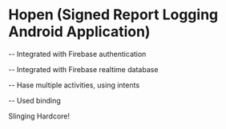 # Hopen    (Signed Report Logging Android Application)


 -- Integrated with Firebase authentication
 
 -- Integrated with Firebase realtime database
 
 -- Hase multiple activities, using intents
 
 -- Used binding
 
 Slinging Hardcore!
 
 
 
 

 
